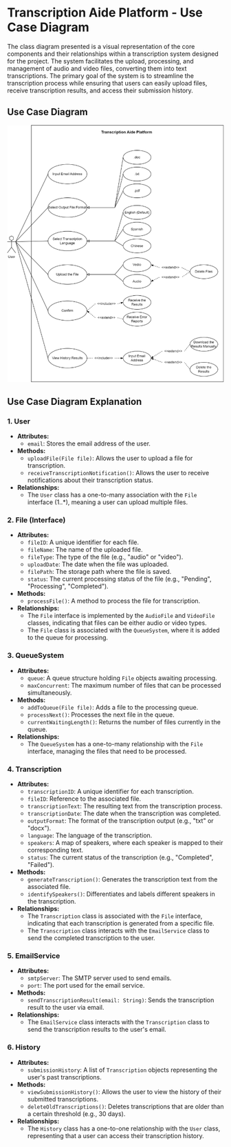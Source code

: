 # Transcription Aide Platform - Use Case Diagram

The class diagram presented is a visual representation of the core components and their relationships within a transcription system designed for the project. The system facilitates the upload, processing, and management of audio and video files, converting them into text transcriptions. The primary goal of the system is to streamline the transcription process while ensuring that users can easily upload files, receive transcription results, and access their submission history.

## Use Case Diagram

![Use Case Diagram](../imgs/Architecture%20diagram/Use_Case_Diagram.png)

## Use Case Diagram Explanation

### 1. User
- **Attributes:**
  - `email`: Stores the email address of the user.
- **Methods:**
  - `uploadFile(File file)`: Allows the user to upload a file for transcription.
  - `receiveTranscriptionNotification()`: Allows the user to receive notifications about their transcription status.
- **Relationships:**
  - The `User` class has a one-to-many association with the `File` interface (1..*), meaning a user can upload multiple files.

### 2. File (Interface)
- **Attributes:**
  - `fileID`: A unique identifier for each file.
  - `fileName`: The name of the uploaded file.
  - `fileType`: The type of the file (e.g., "audio" or "video").
  - `uploadDate`: The date when the file was uploaded.
  - `filePath`: The storage path where the file is saved.
  - `status`: The current processing status of the file (e.g., "Pending", "Processing", "Completed").
- **Methods:**
  - `processFile()`: A method to process the file for transcription.
- **Relationships:**
  - The `File` interface is implemented by the `AudioFile` and `VideoFile` classes, indicating that files can be either audio or video types.
  - The `File` class is associated with the `QueueSystem`, where it is added to the queue for processing.

### 3. QueueSystem
- **Attributes:**
  - `queue`: A queue structure holding `File` objects awaiting processing.
  - `maxConcurrent`: The maximum number of files that can be processed simultaneously.
- **Methods:**
  - `addToQueue(File file)`: Adds a file to the processing queue.
  - `processNext()`: Processes the next file in the queue.
  - `currentWaitingLength()`: Returns the number of files currently in the queue.
- **Relationships:**
  - The `QueueSystem` has a one-to-many relationship with the `File` interface, managing the files that need to be processed.

### 4. Transcription
- **Attributes:**
  - `transcriptionID`: A unique identifier for each transcription.
  - `fileID`: Reference to the associated file.
  - `transcriptionText`: The resulting text from the transcription process.
  - `transcriptionDate`: The date when the transcription was completed.
  - `outputFormat`: The format of the transcription output (e.g., "txt" or "docx").
  - `language`: The language of the transcription.
  - `speakers`: A map of speakers, where each speaker is mapped to their corresponding text.
  - `status`: The current status of the transcription (e.g., "Completed", "Failed").
- **Methods:**
  - `generateTranscription()`: Generates the transcription text from the associated file.
  - `identifySpeakers()`: Differentiates and labels different speakers in the transcription.
- **Relationships:**
  - The `Transcription` class is associated with the `File` interface, indicating that each transcription is generated from a specific file.
  - The `Transcription` class interacts with the `EmailService` class to send the completed transcription to the user.

### 5. EmailService
- **Attributes:**
  - `smtpServer`: The SMTP server used to send emails.
  - `port`: The port used for the email service.
- **Methods:**
  - `sendTranscriptionResult(email: String)`: Sends the transcription result to the user via email.
- **Relationships:**
  - The `EmailService` class interacts with the `Transcription` class to send the transcription results to the user's email.

### 6. History
- **Attributes:**
  - `submissionHistory`: A list of `Transcription` objects representing the user's past transcriptions.
- **Methods:**
  - `viewSubmissionHistory()`: Allows the user to view the history of their submitted transcriptions.
  - `deleteOldTranscriptions()`: Deletes transcriptions that are older than a certain threshold (e.g., 30 days).
- **Relationships:**
  - The `History` class has a one-to-one relationship with the `User` class, representing that a user can access their transcription history.
